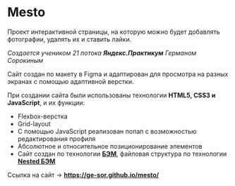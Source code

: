 # __Mesto__

Проект интерактивной страницы, на которую можно будет добавлять фотографии, удалять их и ставить лайки.

_Создается учеником 21 потока __Яндекс.Практикум__ Германом Сорокиным_

Сайт создан по макету в Figma и адаптирован для просмотра на разных экранах с помощью адаптивной верстки.

При создании сайта были использованы технологии __HTML5, CSS3 и JavaScript__, и их функции:

* Flexbox-верстка
* Grid-layout
* С помощью JavaScript реализован попап с возможностью редактирования профиля
* Абсолютное и относительное позиционирование элементов
* Сайт создан по технологии __[БЭМ](https://ru.bem.info/)__, файловая структура по технологии __[Nested БЭМ](https://ru.bem.info/methodology/filestructure/#nested)__

Ссылка на сайт -> __https://ge-sor.github.io/mesto/__
